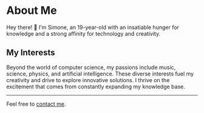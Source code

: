 # About Me

Hey there! 👋 I'm Simone, an 19-year-old with an insatiable hunger for knowledge and a strong affinity for technology and creativity.

## My Interests

Beyond the world of computer science, my passions include music, science, physics, and artificial intelligence. These diverse interests fuel my creativity and drive to explore innovative solutions. I thrive on the excitement that comes from constantly expanding my knowledge base.

---

Feel free to [contact me](mailto:piccinini.simone2005@gmail.com).
